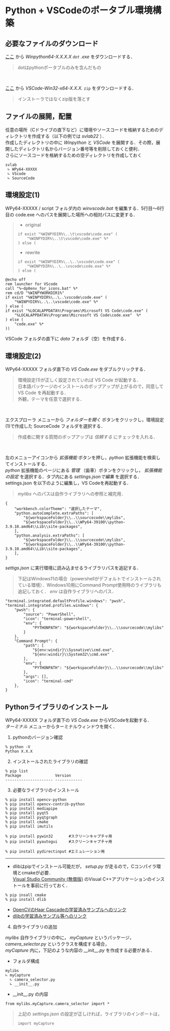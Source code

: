 # Python + VSCodeのポータブル環境構築
## 必要なファイルのダウンロード
[ここ](https://winpython.github.io/) から *Winpython64-X.X.X.X `dot` .exe* をダウンロードする．<br>
> dotはpythonポータブルのみを含んだもの<br>

<br>

[ここ](https://code.visualstudio.com/download) から *VSCode-Win32-x64-X.X.X.*  `zip` をダウンロードする．<br>
> インストーラではなくzip版を落とす<br>

## ファイルの展開，配置
任意の場所（Cドライブの直下など）に環境やソースコードを格納するためのディレクトリを作成する（以下の例では *svlab22* ）．<br>
作成したディレクトリの中に *Winpython* と *VSCode* を展開する．その際，展開したディレクトリ名からバージョン番号等を削除しておくと便利．<br>
さらにソースコードを格納するための空ディレクトリを作成しておく<br>

```
svlab
 ∟ WPy64-XXXXX
 ∟ VScode
 ∟ SourceCode
```

## 環境設定(1)
WPy64-XXXXX / script フォルダ内の *winvscode.bat* を編集する．5行目～6行目の code.exe へのパスを展開した場所への相対パスに変更する．<br>

> - original
>  ```
>  if exist "%WINPYDIR%\..\t\vscode\code.exe" (
>      "%WINPYDIR%\..\t\vscode\code.exe" %*
>  ) else (
>  ```
> 
>  - rewrite
>  ```
>  if exist "%WINPYDIR%\..\..\vscode\code.exe" (
>      "%WINPYDIR%\..\..\vscode\code.exe" %*
>  ) else (
> ```

```
@echo off
rem launcher for VScode
call "%~dp0env_for_icons.bat" %*
rem cd/D "%WINPYWORKDIR1%"
if exist "%WINPYDIR%\..\..\vscode\code.exe" (
    "%WINPYDIR%\..\..\vscode\code.exe" %*
) else (
if exist "%LOCALAPPDATA%\Programs\Microsoft VS Code\code.exe" (
    "%LOCALAPPDATA%\Programs\Microsoft VS Code\code.exe"  %*
) else (
    "code.exe" %*
))
```

VSCode フォルダの直下に *data* フォルダ（空）を作成する．<br>

## 環境設定(2)
WPy64-XXXXX フォルダ直下の *VS Code.exe* をダブルクリックする．<br>
> 環境設定(1)が正しく設定されていれば VS Code が起動する．<br>
> 日本語パッケージのインストールのポップアップが上がるので，同意して VS Code を再起動する．<br>
> 外観，テーマを任意で選択する．<br>

<br>

エクスプローラ メニューから *フォルダーを開く* ボタンをクリックし，環境設定(1)で作成した SourceCode フォルダを選択する．<br>
> 作成者に関する質問のポップアップは *信頼する* にチェックを入れる．<br>

<br>

左のメニューアイコンから *拡張機能* ボタンを押し，*python* 拡張機能を検索してインストールする．<br>
 *python* 拡張機能のページにある *管理* （歯車）ボタンをクリックし， *拡張機能の設定* を選択する．タブ内にある *settings.jsonで編集* を選択する．<br>
settings.json を以下のように編集し，VS Codeを再起動する．<br>
> *mylibs* へのパスは自作ライブラリへの参照と補完用．

```
{
    "workbench.colorTheme": "選択したテーマ",
    "python.autoComplete.extraPaths": [
        "${workspaceFolder}\\..\\sourcecode\\mylibs",
        "${workspaceFolder}\\..\\WPy64-39100\\python-3.9.10.amd64\\Lib\\site-packages",
    ],
    "python.analysis.extraPaths": [
        "${workspaceFolder}\\..\\sourcecode\\mylibs",
        "${workspaceFolder}\\..\\WPy64-39100\\python-3.9.10.amd64\\Lib\\site-packages",
    ],
}
```

*settigs.json* に実行環境に読み込ませるライブラリパスを追記する．<br>
> 下記はWindows11の場合（powershellがデフォルトでインストールされている環境）．Windows10用にCommand Prompt使用時のライブラリも追記しておく．
> *env* は自作ライブラリへのパス．

```
"terminal.integrated.defaultProfile.windows": "pwsh",
"terminal.integrated.profiles.windows": {
    "pwsh": {
        "source": "PowerShell",
        "icon": "terminal-powershell",
        "env": {
            "PYTHONPATH": "${workspaceFolder}\\..\\sourcecode\\mylibs"
        }
    },
    "Command Prompt": {
        "path": [
            "${env:windir}\\Sysnative\\cmd.exe",
            "${env:windir}\\System32\\cmd.exe"
        ],
        "env": {
            "PYTHONPATH": "${workspaceFolder}\\..\\sourcecode\\mylibs"
        },
        "args": [],
        "icon": "terminal-cmd"
    },
}
```

## Pythonライブラリのインストール
WPy64-XXXXX フォルダ直下の *VS Code.exe* からVSCodeを起動する．<br>
*ターミナル* メニューからターミナルウィンドウを開く．
1. pythonのバージョン確認
```
% python -V
Python X.X.X
```
2. インストールされたライブラリの確認
```
% pip list
Package               Version
--------------------- ------------
```
3. 必要なライブラリのインストール

```
% pip install opencv-python
% pip install opencv-contrib-python
% pip install mediapipe
% pip install pyqt5
% pip install pyqtgraph
% pip install cmake
% pip install imutils

% pip install pywin32       #スクリーンキャプチャ用
% pip install pyautogui     #スクリーンキャプチャ用

% pip install pydirectinput #エミュレーション用
```

***

 - dlibはpipでインストール可能だが， *setup.py* が走るので，Cコンパイラ環境とcmakeが必要．<br>
[Visual Studio Community (無償版)](https://visualstudio.microsoft.com/ja/free-developer-offers/) のVisual C++アプリケーションのインストールを事前に行っておく．

```
% pip insall cmake
% pip install dlib
```

 - [OpenCVのHaar Cascadeの学習済みサンプルへのリンク](https://github.com/opencv/opencv/tree/master/data/haarcascades)
 - [dlibの学習済みサンプル等へのリンク](http://dlib.net/files/)


4. 自作ライブラリの追加

*mylibs* 自作ライブラリの中に， *myCapture* というパッケージ， *camera_selector.py* というクラスを構成する場合，<br>
*myCapture* 内に，下記のような内容の *\_\_init\_\_.py* を作成する必要がある．<br>

- フォルダ構成
 ```
 mylibs
 ∟ myCapture
   ∟ camera_selector.py
   ∟ __init__.py 
 ```

 - \_\_init\_\_.py の内容
```
from mylibs.myCapture.camera_selector import *
```

> 上記の *settings.json* の設定が正しければ，ライブラリのインポートは，
> ```
> import myCapture
> ```
